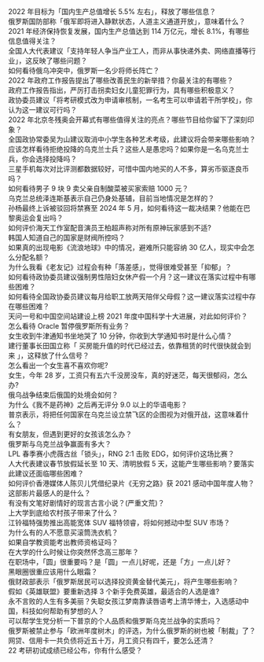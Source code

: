 2022 年目标为「国内生产总值增长 5.5% 左右」，释放了哪些信息？  
俄罗斯国防部称「俄军即将进入静默状态，人道主义通道开放」，意味着什么？  
2021 年经济保持恢复发展，国内生产总值达到 114 万亿元，增长 8.1%，有哪些信息值得关注？  
全国人大代表建议「支持年轻人争当产业工人，而非从事快递外卖、网络直播等行业」，这反映了哪些问题？  
如何看待俄乌冲突中，俄罗斯一名少将师长阵亡？  
2022 年政府工作报告提出了哪些改善民生的新举措？你最关注的有哪些？  
政府工作报告指出，严厉打击拐卖妇女儿童犯罪行为，具有哪些积极意义？  
政协委员建议「将考研模式改为申请审核制，一名考生可以申请若干所学校」，你认为这一建议可行吗？  
2022 年北京冬残奥会开幕式有哪些值得关注的亮点？哪些节目给你留下了深刻印象？  
全国政协常委吴为山建议取消中小学生各种艺术考级，此建议将会带来哪些影响？  
应该怎样看待拒绝投降的乌克兰士兵？这些人是愚忠吗？如果你是一名乌克兰士兵，你会选择投降吗？  
三星手机每次对比评测都数据较好，可惜中国内地买的人不多，算劣币驱逐良币吗？  
如何看待男子 9 块 9 卖父亲自制酸菜被买家索赔 1000 元？  
乌克兰总统泽连斯基表示自己仍身处基辅，目前当地情况是怎样的？  
孙杨最终上诉被驳回将禁赛至 2024 年 5 月，如何看待这一裁决结果？他能在巴黎奥运会复出吗？  
如何评价海天工作室配音演员王柏超声称对所有原神玩家感到不适?  
韩国人知道自己的国家是财阀所控吗？  
如果真的出现电影《流浪地球》中的情况，避难所只能容纳 30 亿人，现实中会怎么分配名额？  
为什么我看《老友记》过程会有种「落差感」，觉得很难受甚至「抑郁」？  
如何看待政协委员建议强制男性陪妇女休产假一个月？这一建议在落实过程中有哪些困难？  
如何看待全国政协委员建议每月给职工放两天陪伴父母假？这一建议落实过程中存在哪些困难？  
天问一号和中国空间站建设上榜 2021 年度中国科学十大进展，对此如何评价？  
怎么看待 Oracle 暂停俄罗斯所有业务？  
女生收到牛津通知书坐地哭了 10 分钟，你收到大学通知书时是什么心情？  
建行董事长田国立称「 买房能升值的时代已经过去，依靠租赁的时代很快就会到来 」，这释放了什么信号？  
怎么看出一个女生喜不喜欢你呢?  
女生，今年 28 岁，工资只有五六千没房没车，真的好迷茫，每天很郁闷，怎么办?  
俄乌战争结束后俄国的处境会如何？  
为什么《我不是药神》之后再无评分 9.0 以上的华语电影？  
普京表示，将把任何国家在乌克兰设立禁飞区的企图视为对俄开战，这意味着什么？  
有女朋友，但遇到更好的女孩该怎么办？  
俄罗斯与乌克兰战争赢面有多大？  
LPL 春季赛小虎薇古丝「锁头」，RNG 2:1 击败 EDG，如何评价这场比赛？  
人大代表建议春节放假延长至 10 天、清明放假 5 天，这能产生哪些影响？要落实此建议还面临哪些困难？  
如何评价香港媒体人陈贝儿凭借纪录片《无穷之路》获 2021 感动中国年度人物？这部影片最感人的是什么？  
有没有文笔好剧情好的现言古言小说？(严重文荒)？  
上大学到底给农村孩子带来了什么？  
江铃福特强势推出高能宽体 SUV 福特领睿，将如何撼动中型 SUV 市场？  
为什么有的人不愿意买滚筒洗衣机？  
如果自学教资能考出教师资格证吗？  
在大学的什么时候让你突然怀念高三那年？  
在职场中，「圆」很重要吗？是「圆」一点儿好呢，还是「方」一点儿好？  
黑眼圈很重应该用什么眼霜？  
俄财政部表示「俄罗斯居民可以选择投资黄金替代美元」，将产生哪些影响？  
假如《英雄联盟》要重新选择 3 个新手免费英雄，最适合的人选是谁?  
永不言败的人生有多美丽？失聪女孩江梦南靠读唇语考上清华博士，入选感动中国，科技如何帮助有梦想的人？  
可以帮学生党分析一下普京的个人品质和俄罗斯乌克兰战争的实质吗？  
俄罗斯被禁止参与「欧洲年度树木」的评选，为什么俄罗斯的树也被「制裁」了？  
网贷、信用卡一共负债将近五十万，月工资只有四千，要怎么还清？  
22 考研初试成绩已经公布，你有什么感受？  
